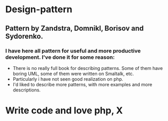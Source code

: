Design-pattern
==============
Pattern by Zandstra, Domnikl, Borisov and Sydorenko.
----------------------------------------------------
### I have here all pattern for useful and more productive development. I've done it for some reason:
* There is no really full book for describing patterns. Some of them have boring UML, some of them were written on Smaltalk, etc.
* Particularly i have not seen good realization on php.
* I'd liked to describe  more patterns, with more examples and more descriptions.
# Write code and love php, X

